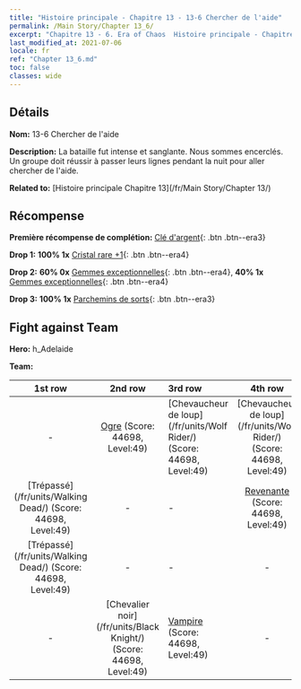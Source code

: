 ```yaml
---
title: "Histoire principale - Chapitre 13 - 13-6 Chercher de l'aide"
permalink: /Main Story/Chapter 13_6/
excerpt: "Chapitre 13 - 6. Era of Chaos  Histoire principale - Chapitre 13_6. 13-6 Chercher de l'aide"
last_modified_at: 2021-07-06
locale: fr
ref: "Chapter 13_6.md"
toc: false
classes: wide
---
```


## Détails

 **Nom:** 13-6 Chercher de l'aide

 **Description:** La bataille fut intense et sanglante. Nous sommes encerclés. Un groupe doit réussir à passer leurs lignes pendant la nuit pour aller chercher de l'aide.

 **Related to:** [Histoire principale Chapitre 13](/fr/Main Story/Chapter 13/)

## Récompense

 **Première récompense de complétion:** [Clé d'argent](/ItemsFR/con_693/){: .btn .btn--era3}

 **Drop 1:** **100% 1x** [Cristal rare +1](/ItemsFR/mat_45/){: .btn .btn--era4}

 **Drop 2:** **60% 0x** [Gemmes exceptionnelles](/ItemsFR/mat_37/){: .btn .btn--era4}, **40% 1x** [Gemmes exceptionnelles](/ItemsFR/mat_37/){: .btn .btn--era4}

 **Drop 3:** **100% 1x** [Parchemins de sorts](/ItemsFR/con_694/){: .btn .btn--era3}


## Fight against Team
 **Hero:** h_Adelaide

 **Team:**


  | 1st row | 2nd row | 3rd row | 4th row |
  |:----:|:----:|:----|:----:|
  | - | [Ogre](/fr/units/Ogre/) (Score: 44698, Level:49)  | [Chevaucheur de loup](/fr/units/Wolf Rider/) (Score: 44698, Level:49)  | [Chevaucheur de loup](/fr/units/Wolf Rider/) (Score: 44698, Level:49)  |
  | [Trépassé](/fr/units/Walking Dead/) (Score: 44698, Level:49)  | - | - | [Revenante](/fr/units/Wight/) (Score: 44698, Level:49)  |
  | [Trépassé](/fr/units/Walking Dead/) (Score: 44698, Level:49)  | - | - | - |
  | - | [Chevalier noir](/fr/units/Black Knight/) (Score: 44698, Level:49)  | [Vampire](/fr/units/Vampire/) (Score: 44698, Level:49)  | - |


